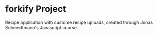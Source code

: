 # forkify Project

Recipe application with custome recipe uploads, created through Jonas Schmedtmann's Javascript course.
